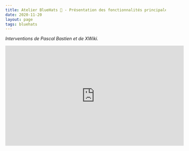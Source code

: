 ```yaml
---
title: Atelier BlueHats 🧢 - Présentation des fonctionnalités principales d’XWiki
date: 2020-11-20
layout: page
tags: bluehats
---
```


*Interventions de Pascal Bastien et de XWiki.*

<iframe title="Atelier BlueHats: présentation des fonctionnalités principales d'XWiki" src="https://tube.numerique.gouv.fr/videos/embed/2373b2ce-b44a-40d6-8b66-45304082ac27" allowfullscreen="" sandbox="allow-same-origin allow-scripts allow-popups" width="560" height="315" frameborder="0"></iframe>

